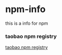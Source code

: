 npm-info
========

this is a info for npm


### taobao npm registry

[taobao npm registry](http://npm.taobao.org/)
